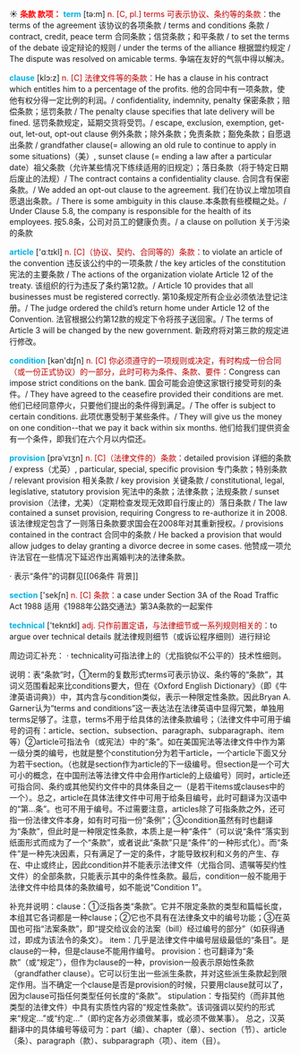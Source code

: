 ☀ <font color="red">**条款 款项：**</font>
<font color="sky blue">**term**</font> [tə:m] 
<font color="#c00000">n. [C, pl.] terms 可表示协议、条约等的条款：</font>the terms of the agreement 该协议的各项条款 / terms and conditions 条款 / contract, credit, peace term 合同条款；信贷条款；和平条款 / to set the terms of the debate 设定辩论的规则 / under the terms of the alliance 根据盟约规定 / The dispute was resolved on amicable terms. 争端在友好的气氛中得以解决。
           
<font color="sky blue">**clause**</font> [klɔ:z]
<font color="#c00000">n. [C] 法律文件等的条款：</font>He has a clause in his contract which entitles him to a percentage of the profits. 他的合同中有一项条款，使他有权分得一定比例的利润。/ confidentiality, indemnity, penalty 保密条款；赔偿条款；惩罚条款 / The penalty clause specifies that late delivery will be fined. 惩罚条款规定，延期交货将受罚。/ escape, exclusion, exemption, get-out, let-out, opt-out clause 例外条款；除外条款；免责条款；豁免条款；自愿退出条款 / grandfather clause(= allowing an old rule to continue to apply in some situations)（美）, sunset clause (= ending a law after a particular date）祖父条款（允许某些情况下练续适用的旧规定）；落日条款（将于特定日期后废止的法规）/ The contract contains a confidentiality clause. 合同含有保密条款。/ We added an opt-out clause to the agreement. 我们在协议上增加项自愿退出条款。/ There is some ambiguity in this clause.本条款有些模糊之处。/ Under Clause 5.8, the company is responsible for the health of its employees. 按5.8条，公司对员工的健康负责。/ a clause on pollution 关于污染的条款

<font color="sky blue">**article**</font> ['ɑːtɪkl] 
<font color="#c00000">n. [C]（协议、契约、合同等的）条款：</font>to violate an article of the convention 违反该公约中的一项条款 / the key articles of the constitution 宪法的主要条款 / The actions of the organization violate Article 12 of the treaty. 该组织的行为违反了条约第12款。/ Article 10 provides that all businesses must be registered correctly. 第10条规定所有企业必须依法登记注册。/ The judge ordered the child’s return home under Article 12 of the Convention. 法官根据公约第12款的规定下令将孩子送回家。/ The terms of Article 3 will be changed by the new government. 新政府将对第三款的规定进行修改。

<font color="sky blue">**condition**</font> [kən'dɪʃn] 
<font color="#c00000">n. [C] 你必须遵守的一项规则或决定，有时构成一份合同（或一份正式协议）的一部分，此时可称为条件、条款、要件：</font>Congress can impose strict conditions on the bank. 国会可能会迫使这家银行接受苛刻的条件。/ They have agreed to the ceasefire provided their conditions are met. 他们已经同意停火，只要他们提出的条件得到满足。/ The offer is subject to certain conditions. 此项优惠受制于某些条件。/ They will give us the money on one condition--that we pay it back within six months. 他们给我们提供资金有一个条件，即我们在六个月以内偿还。
           
<font color="sky blue">**provision**</font> [prəˈvɪʒn]
<font color="#c00000">n. [C]（法律文件的）条款：</font>detailed provision 详细的条款 / express（尤英）, particular, special, specific provision 专门条款；特别条款 / relevant provision 相关条款 / key provision 关键条款 / constitutional, legal, legislative, statutory provision 宪法中的条款；法律条款；法规条款 / sunset provision（法律，尤美）（定期检查发现无效即自行废止的）落日条款 / The law contained a sunset provision, requiring Congress to re-authorize it in 2008. 该法律规定包含了一则落日条款要求国会在2008年对其重新授权。/ provisions contained in the contract 合同中的条款 / He backed a provision that would allow judges to delay granting a divorce decree in some cases. 他赞成一项允许法官在一些情况下延迟作出离婚判决的法律条款。
 
· 表示“条件”的词群见[[06条件 背景]]

<font color="sky blue">**section**</font> ['sekʃn] 
<font color="#c00000">n. [C] 条款：</font>a case under Section 3A of the Road Traffic Act 1988 适用《1988年公路交通法》第3A条款的一起案件

<font color="sky blue">**technical**</font> ['teknɪkl] 
<font color="#c00000">adj. 只作前置定语，与法律细节或一系列规则相关的：</font>to argue over technical details 就法律规则细节（或诉讼程序细则）进行辩论

周边词汇补充：
· technicality可指法律上的（尤指貌似不公平的）技术性细则。

说明：表“条款”时，①term的复数形式terms可表示协议、条约等的“条款”，其词义范围看起来比conditions要大，但在《Oxford English Dictionary》（即《牛津英语词典》）中，其内含与condition类似，表示一种限定性条款。因此Bryan A. Garner认为“terms and conditions”这一表达法在法律英语中显得冗繁，单独用terms足够了。注意，terms不用于给具体的法律条款编号；（法律文件中可用于编号的词有：</font>article、section、subsection、paragraph、subparagraph、item等）②article可指法令（或宪法）中的“条”。如在美国宪法等法律文件中作为第一级分类的编号，也就是整个constitution分为若干article，一个article下面又分为若干section。（也就是section作为article的下一级编号。但section是一个可大可小的概念，在中国刑法等法律文件中会用作article的上级编号）同时，article还可指合同、条约或其他契约文件中的具体条目之一（是若干items或clauses中的一个）。总之，article在具体法律文件中可用于给条目编号，此时可翻译为汉语中的“第…条”。也可不用于编号。不过需要注意，articles除了可指条款之外，还可指一份法律文件本身，如有时可指一份“条例”；③condition虽然有时也翻译为“条款”，但此时是一种限定性条款，本质上是一种“条件”（可以说“条件”落实到纸面形式而成为了一个“条款”，或者说此“条款”只是“条件”的一种形式化）。而“条件”是一种先决因素，只有满足了一定的条件，才能导致权利和义务的产生、存在、中止或终止，因此condition并不能表示法律文件（尤指合同、遗嘱等契约性文件）的全部条款，只能表示其中的条件性条款。最后，condition一般不能用于法律文件中给具体的条款编号，如不能说“Condition 1”。

补充并说明：clause：①泛指各类“条款”。它并不限定条款的类型和篇幅长度，本组其它各词都是一种clause；②它也不具有在法律条文中的编号功能；③在英国也可指“法案条款”，即“提交给议会的法案（bill）经过编号的部分”（如获得通过，即成为该法令的条文）。
item：几乎是法律文件中编号层级最低的“条目”。是clause的一种，但是clause不能用作编号。
provision：也可翻译为“条款”（或“规定”），但作为clause的一种，provision一般表示原始性条款（grandfather clause）。它可以衍生出一些派生条款，并对这些派生条款起到限定作用。当不确定一个clause是否是provision的时候，只要用clause就可以了，因为clause可指任何类型任何长度的“条款”。
stipulation：专指契约（而非其他类型的法律文件）中具有实质性内容的“规定性条款”。该词强调以契约的形式来“规定…”或“约定…”（即约定各方必须做某事，或必须不做某事）。
总之，汉英翻译中的具体编号等级可为：part（编）、chapter（章）、section（节）、article（条）、paragraph（款）、subparagraph（项）、item（目）。
